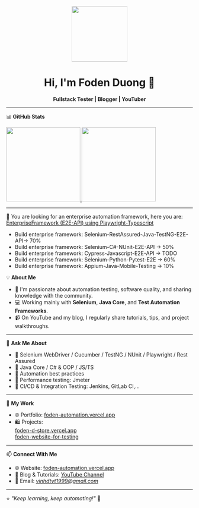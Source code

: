 <div align="center">
  <img src="https://media.giphy.com/media/bGgsc5mWoryfgKBx1u/giphy.gif" width="150" />
  <h1>Hi, I'm Foden Duong 👋</h1>
  <p><strong>Fullstack Tester | Blogger | YouTuber</strong></p>
</div>

---

📊 **GitHub Stats**

<a href="https://github.com/duongthanhvinhh/github-readme-stats">
  <img height="200" src="https://github-readme-stats.vercel.app/api?username=duongthanhvinhh&show_icons=true&theme=blue-green" />
</a>
<a href="https://github.com/duongthanhvinhh/convoychat">
  <img height="200" src="https://github-readme-stats.vercel.app/api/top-langs?username=duongthanhvinhh&layout=compact&langs_count=8&card_width=320" />
</a>

---
📁 You are looking for an enterprise automation framework, here you are:
<a href="https://github.com/duongthanhvinhh/FodenEnterprisePlaywrightFramework">EnterpriseFramework (E2E-API) using Playwright-Typescript</a>


- Build enterprise framework: Selenium-RestAssured-Java-TestNG-E2E-API-> 70%
- Build enterprise framework: Selenium-C#-NUnit-E2E-API -> 50%
- Build enterprise framework: Cypress-Javascript-E2E-API -> TODO
- Build enterprise framework: Selenium-Python-Pytest-E2E -> 60%
- Build enterprise framework: Appium-Java-Mobile-Testing -> 10%


💡 **About Me**
- 🎯 I'm passionate about automation testing, software quality, and sharing knowledge with the community.
- 💻 Working mainly with **Selenium**, **Java Core**, and **Test Automation Frameworks**.
- 📹 On YouTube and my blog, I regularly share tutorials, tips, and project walkthroughs.
---

🧠 **Ask Me About**
- 🔹 Selenium WebDriver / Cucumber / TestNG / NUnit / Playwright / Rest Assured
- 🔹 Java Core / C# & OOP / JS/TS
- 🔹 Automation best practices
- 🔹 Performance testing: Jmeter
- 🔹 CI/CD & Integration Testing: Jenkins, GitLab CI,...
---

📁 **My Work**
- 🌐 Portfolio: [foden-automation.vercel.app](https://foden-automation.vercel.app/)
- 🛍️ Projects: <br>
              [foden-d-store.vercel.app](https://foden-d-store-vercel.app/) <br>
              [foden-website-for-testing](https://foden-testing-application.vercel.app/)
---

📫 **Connect With Me**
- 🌐 Website: [foden-automation.vercel.app](https://foden-automation.vercel.app/)
- 📝 Blog & Tutorials: [YouTube Channel](https://www.youtube.com/@vinhtester-automationstepb8208)
- 📧 Email: *vinhdtvt1999@gmail.com*
---

⭐ *"Keep learning, keep automating!"* 🚀
